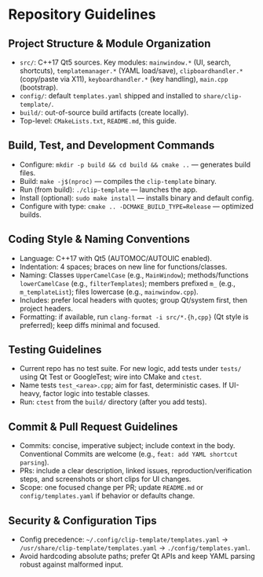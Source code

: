 # Repository Guidelines

## Project Structure & Module Organization
- `src/`: C++17 Qt5 sources. Key modules: `mainwindow.*` (UI, search, shortcuts), `templatemanager.*` (YAML load/save), `clipboardhandler.*` (copy/paste via X11), `keyboardhandler.*` (key handling), `main.cpp` (bootstrap).
- `config/`: default `templates.yaml` shipped and installed to `share/clip-template/`.
- `build/`: out-of-source build artifacts (create locally).
- Top-level: `CMakeLists.txt`, `README.md`, this guide.

## Build, Test, and Development Commands
- Configure: `mkdir -p build && cd build && cmake ..` — generates build files.
- Build: `make -j$(nproc)` — compiles the `clip-template` binary.
- Run (from build): `./clip-template` — launches the app.
- Install (optional): `sudo make install` — installs binary and default config.
- Configure with type: `cmake .. -DCMAKE_BUILD_TYPE=Release` — optimized builds.

## Coding Style & Naming Conventions
- Language: C++17 with Qt5 (AUTOMOC/AUTOUIC enabled).
- Indentation: 4 spaces; braces on new line for functions/classes.
- Naming: Classes `UpperCamelCase` (e.g., `MainWindow`); methods/functions `lowerCamelCase` (e.g., `filterTemplates`); members prefixed `m_` (e.g., `m_templateList`); files lowercase (e.g., `mainwindow.cpp`).
- Includes: prefer local headers with quotes; group Qt/system first, then project headers.
- Formatting: if available, run `clang-format -i src/*.{h,cpp}` (Qt style is preferred); keep diffs minimal and focused.

## Testing Guidelines
- Current repo has no test suite. For new logic, add tests under `tests/` using Qt Test or GoogleTest; wire into CMake and `ctest`.
- Name tests `test_<area>.cpp`; aim for fast, deterministic cases. If UI-heavy, factor logic into testable classes.
- Run: `ctest` from the `build/` directory (after you add tests).

## Commit & Pull Request Guidelines
- Commits: concise, imperative subject; include context in the body. Conventional Commits are welcome (e.g., `feat: add YAML shortcut parsing`).
- PRs: include a clear description, linked issues, reproduction/verification steps, and screenshots or short clips for UI changes.
- Scope: one focused change per PR; update `README.md` or `config/templates.yaml` if behavior or defaults change.

## Security & Configuration Tips
- Config precedence: `~/.config/clip-template/templates.yaml` → `/usr/share/clip-template/templates.yaml` → `./config/templates.yaml`.
- Avoid hardcoding absolute paths; prefer Qt APIs and keep YAML parsing robust against malformed input.
